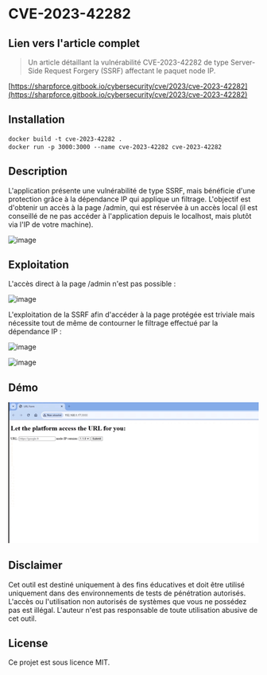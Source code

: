 # CVE-2023-42282

## Lien vers l'article complet

> Un article détaillant la vulnérabilité CVE-2023-42282 de type Server-Side Request Forgery (SSRF) affectant le paquet node IP.

[https://sharpforce.gitbook.io/cybersecurity/cve/2023/cve-2023-42282](https://sharpforce.gitbook.io/cybersecurity/cve/2023/cve-2023-42282)

## Installation

```
docker build -t cve-2023-42282 .
docker run -p 3000:3000 --name cve-2023-42282 cve-2023-42282
```

## Description

L'application présente une vulnérabilité de type SSRF, mais bénéficie d'une protection grâce à la dépendance IP qui applique un filtrage. L'objectif est d'obtenir un accès à la page /admin, qui est réservée à un accès local (il est conseillé de ne pas accéder à l'application depuis le localhost, mais plutôt via l'IP de votre machine).

![image](https://github.com/user-attachments/assets/d99ec844-0fc5-4fe2-af02-db9975e457e2)

## Exploitation

L'accès direct à la page /admin n'est pas possible : 

![image](https://github.com/user-attachments/assets/2b8ff18f-5f83-482c-9a49-dee8707e9951)

L'exploitation de la SSRF afin d'accéder à la page protégée est triviale mais nécessite tout de même de contourner le filtrage effectué par la dépendance IP : 

![image](https://github.com/user-attachments/assets/8c72e5c2-9d50-4599-88e3-02470f6549ac)

![image](https://github.com/user-attachments/assets/6c611836-6f68-4b3a-b805-0ffc3dc62ff9)

## Démo

![](https://github.com/Sharpforce/cybersecurity-code/blob/main/CVE-2023-42282/demo/demo.gif)

## Disclaimer

Cet outil est destiné uniquement à des fins éducatives et doit être utilisé uniquement dans des environnements de tests de pénétration autorisés. L'accès ou l'utilisation non autorisés de systèmes que vous ne possédez pas est illégal. L'auteur n'est pas responsable de toute utilisation abusive de cet outil.

## License

Ce projet est sous licence MIT.
